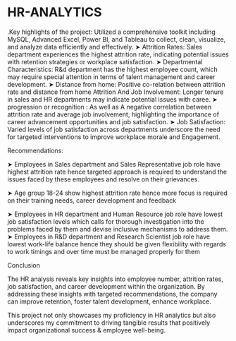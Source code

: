 # HR-ANALYTICS
.Key highlights of the project:
Utilized a comprehensive toolkit including MySQL, Advanced Excel, Power BI, and Tableau to collect, clean, visualize, and analyze data efficiently and effectively.
➤ Attrition Rates: Sales department experiences the highest attrition rate, indicating potential issues with retention strategies or workplace satisfaction.
➤ Departmental Characteristics: R&d department has the highest employee count, which may require special attention in terms of talent management and career development.
➤  Distance from home: Positive co-relation between attrition rate and distance from home Attrition And Job Involvement: Longer tenure in sales and HR departments may indicate potential issues with caree.
➤  progression or recognition : As well as A negative correlation between attrition rate and average job involvement, highlighting the importance of career advancement opportunities and job satisfaction.
➤  Job Satisfaction: Varied levels of job satisfaction across departments underscore the need for targeted interventions to improve workplace morale and Engagement.

Recommendations:

➤ Employees in Sales department and Sales Representative job role have highest attrition rate hence targeted approach is required to understand the issues faced by these employees and resolve on their grievances.

➤ Age group 18-24 show highest attrition rate hence more focus is required on their training needs, career development and feedback

➤ Employees in HR department and Human Resource job role have lowest job satisfaction levels which calls for thorough investigation into the problems faced by them and devise inclusive mechanisms to address them.
➤ Employees in R&D department and Research Scientist job role have lowest work-life balance hence they should be given flexibility with regards to work timings and over time must be managed properly for them

Conclusion

The HR analysis reveals key insights into employee number, attrition rates, job satisfaction, and career development within the organization. By addressing these insights with targeted recommendations, the company can improve retention, foster talent development, enhance workplace.

This project not only showcases my proficiency in HR analytics but also underscores my commitment to driving tangible results that positively impact organizational success & employee well-being.






